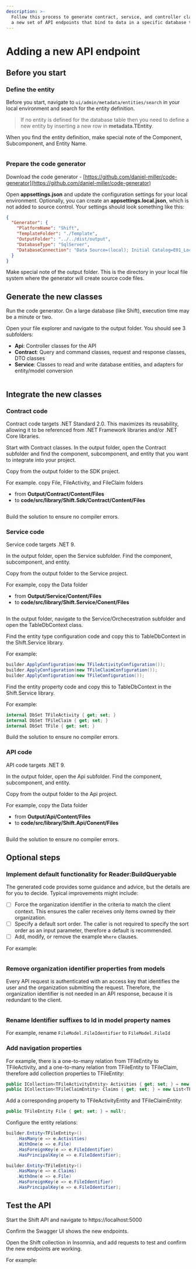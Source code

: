 ```yaml
---
description: >-
  Follow this process to generate contract, service, and controller classes for
  a new set of API endpoints that bind to data in a specific database table
---
```


# Adding a new API endpoint

## Before you start

### Define the entity

Before you start, navigate to `ui/admin/metadata/entities/search` in your local environment and search for the entity definition.&#x20;

> If no entity is defined for the database table then you need to define a new entity by inserting a new row in **metadata.TEntity**.

When you find the entity definition, make special note of the Component, Subcomponent, and Entity Name.

<figure><img src="../../.gitbook/assets/back-end-01.png" alt=""><figcaption></figcaption></figure>

### Prepare the code generator

Download the code generator - [https://github.com/daniel-miller/code-generator](https://github.com/daniel-miller/code-generator)

Open **appsettings.json** and update the configuration settings for your local environment. Optionally, you  can create an **appsettings.local.json**, which is not added to source control. Your settings should look something like this:

```json
{
  "Generator": {
    "PlatformName": "Shift",
    "TemplateFolder": "./Template",
    "OutputFolder": "../../dist/output",
    "DatabaseType": "SqlServer",
    "DatabaseConnection": "Data Source=(local); Initial Catalog=E01_Local_Shift; Integrated Security=True; Encrypt=false;"
  }
}
```

Make special note of the output folder. This is the directory in your local file system where the generator will create source code files.

## Generate the new classes

Run the code generator. On a large database (like Shift), execution time may be a minute or two.

Open your file explorer and navigate to the output folder. You should see 3 subfolders:&#x20;

* **Api**: Controller classes for the API
* **Contract**: Query and command classes, request and response classes, DTO classes
* **Service**: Classes to read and write database entities, and adapters for entity/model conversion

<figure><img src="../../.gitbook/assets/back-end-02.png" alt=""><figcaption></figcaption></figure>

## Integrate the new classes

### Contract code

Contract code targets .NET Standard 2.0. This maximizes its reusability, allowing it to be referenced from .NET Framework libraries and/or .NET Core libraries.

Start with Contract classes. In the output folder, open the Contract subfolder and find the component, subcomponent, and entity that you want to integrate into your project.&#x20;

Copy from the output folder to the SDK project.

For example. copy File, FileActivity, and FileClaim folders&#x20;

* from **Output/Contract/Content/Files**&#x20;
* to **code/src/library/Shift.Sdk/Contract/Content/Files**

<figure><img src="../../.gitbook/assets/code-generation-01.png" alt=""><figcaption></figcaption></figure>

Build the solution to ensure no compiler errors.

### Service code

Service code targets .NET 9.

In the output folder, open the Service subfolder. Find the component, subcomponent, and entity.

Copy from the output folder to the Service project.

For example, copy the Data folder

* from **Output/Service/Content/Files**
* to **code/src/library/Shift.Service/Conent/Files**

<figure><img src="../../.gitbook/assets/code-generation-02.png" alt=""><figcaption></figcaption></figure>

In the output folder, navigate to the Service/Orchecestration subfolder and open the TableDbContext class.

Find the entity type configuration code and copy this to TableDbContext in the Shift.Service library.

For example:

```csharp
builder.ApplyConfiguration(new TFileActivityConfiguration()); 
builder.ApplyConfiguration(new TFileClaimConfiguration()); 
builder.ApplyConfiguration(new TFileConfiguration());
```

Find the entity property code and copy this to TableDbContext in the Shift.Service library.

For example:

```csharp
internal DbSet TFileActivity { get; set; } 
internal DbSet TFileClaim { get; set; } 
internal DbSet TFile { get; set; }
```

Build the solution to ensure no compiler errors.

### API code

API code targets .NET 9.

In the output folder, open the Api subfolder. Find the component, subcomponent, and entity.

Copy from the output folder to the Api project.

For example, copy the Data folder

* from **Output/Api/Content/Files**
* to **code/src/library/Shift.Api/Conent/Files**

<figure><img src="../../.gitbook/assets/code-generation-03.png" alt=""><figcaption></figcaption></figure>

Build the solution to ensure no compiler errors.

## Optional steps

### Implement default functionality for Reader:BuildQueryable

The generated code provides some guidance and advice, but the details are for you to decide. Typical improvements might include:

* [ ] Force the organization identifier in the criteria to match the client context. This ensures the caller receives only items owned by their organization.
* [ ] Specify a default sort order. The caller is not required to specify the sort order as an input parameter, therefore a default is recommended.
* [ ] Add, modify, or remove the example `Where` clauses.

For example:

<figure><img src="../../.gitbook/assets/back-end-04.png" alt=""><figcaption></figcaption></figure>

### Remove organization identifier properties from models

Every API request is authenticated with an access key that identifies the user and the organization submitting the request. Therefore, the organization identifier is not needed in an API response, because it is redundant to the client.

<figure><img src="../../.gitbook/assets/back-end-03.png" alt=""><figcaption></figcaption></figure>

### Rename Identifier suffixes to Id in model property names

For example, rename `FileModel.FileIdentifier` to `FileModel.FileId`

### Add navigation properties

For example, there is a one-to-many relation from TFileEntity to TFileActivity, and a one-to-many relation from TFileEntity to TFileClaim, therefore add collection properties to TFileEntity:

```csharp
public ICollection<TFileActivityEntity> Activities { get; set; } = new List<TFileActivityEntity>();
public ICollection<TFileClaimEntity> Claims { get; set; } = new List<TFileClaimEntity>();
```

Add a corresponding property to TFileActivityEntity and TFileClaimEntity:

```csharp
public TFileEntity File { get; set; } = null!;
```

Configure the entity relations:

```csharp
builder.Entity<TFileEntity>()
    .HasMany(e => e.Activities)
    .WithOne(e => e.File)
    .HasForeignKey(e => e.FileIdentifier)
    .HasPrincipalKey(e => e.FileIdentifier);

builder.Entity<TFileEntity>()
    .HasMany(e => e.Claims)
    .WithOne(e => e.File)
    .HasForeignKey(e => e.FileIdentifier)
    .HasPrincipalKey(e => e.FileIdentifier);
```

## Test the API

Start the Shift API and navigate to https://localhost:5000

Confirm the Swagger UI shows the new endpoints.

Open the Shift collection in Insomnia, and add requests to test and confirm the new endpoints are working.&#x20;

For example:

<figure><img src="../../.gitbook/assets/code-generation-04.png" alt=""><figcaption></figcaption></figure>

